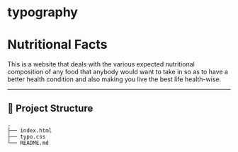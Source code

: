 ﻿# typography
# Nutritional Facts

This is a website that deals with the various expected nutritional composition of any food that anybody would want to take in so as to have a better health condition and also making you live the best life health-wise.

---

## 📂 Project Structure

```plaintext
.
├── index.html 
├── typo.css
└── README.md
